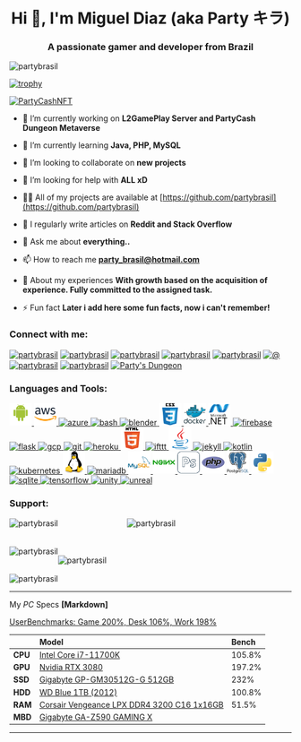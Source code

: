 <h1 align="center">Hi 👋, I'm Miguel Diaz (aka Party キラ)</h1>
<h3 align="center">A passionate gamer and developer from Brazil</h3>

<p align="left"> <img src="https://komarev.com/ghpvc/?username=partybrasil&label=Profile%20views&color=0e75b6&style=plastic" alt="partybrasil" /> </p>

[![trophy](https://github-profile-trophy.vercel.app/?username=partybrasil&theme=discord)](https://github.com/ryo-ma/github-profile-trophy)

<p align="left"> <a href="https://twitter.com/PartyCashNFT" target="blank"><img src="https://img.shields.io/twitter/follow/PartyCashNFT?logo=twitter&style=for-the-badge" alt="PartyCashNFT" /></a> </p>

- 🔭 I’m currently working on **L2GamePlay Server and PartyCash Dungeon Metaverse**

- 🌱 I’m currently learning **Java, PHP, MySQL**

- 👯 I’m looking to collaborate on **new projects**

- 🤝 I’m looking for help with **ALL xD**

- 👨‍💻 All of my projects are available at [https://github.com/partybrasil](https://github.com/partybrasil)

- 📝 I regularly write articles on **Reddit and Stack Overflow**

- 💬 Ask me about **everything..**

- 📫 How to reach me **party_brasil@hotmail.com**

- 📄 About my experiences **With growth based on the acquisition of experience. Fully committed to the assigned task.**

- ⚡ Fun fact **Later i add here some fun facts, now i can't remember!**

<h3 align="left">Connect with me:</h3>
<p align="left">
<a href="https://twitter.com/partybrasil" target="blank"><img align="center" src="https://raw.githubusercontent.com/rahuldkjain/github-profile-readme-generator/master/src/images/icons/Social/twitter.svg" alt="partybrasil" height="30" width="40" /></a>
<a href="https://linkedin.com/in/partybrasil" target="blank"><img align="center" src="https://raw.githubusercontent.com/rahuldkjain/github-profile-readme-generator/master/src/images/icons/Social/linked-in-alt.svg" alt="partybrasil" height="30" width="40" /></a>
<a href="https://stackoverflow.com/users/partybrasil" target="blank"><img align="center" src="https://raw.githubusercontent.com/rahuldkjain/github-profile-readme-generator/master/src/images/icons/Social/stack-overflow.svg" alt="partybrasil" height="30" width="40" /></a>
<a href="https://fb.com/partybrasil" target="blank"><img align="center" src="https://raw.githubusercontent.com/rahuldkjain/github-profile-readme-generator/master/src/images/icons/Social/facebook.svg" alt="partybrasil" height="30" width="40" /></a>
<a href="https://instagram.com/partybrasil" target="blank"><img align="center" src="https://raw.githubusercontent.com/rahuldkjain/github-profile-readme-generator/master/src/images/icons/Social/instagram.svg" alt="partybrasil" height="30" width="40" /></a>
<a href="https://medium.com/@" target="blank"><img align="center" src="https://raw.githubusercontent.com/rahuldkjain/github-profile-readme-generator/master/src/images/icons/Social/medium.svg" alt="@" height="30" width="40" /></a>
<a href="https://www.youtube.com/c/partybrasil" target="blank"><img align="center" src="https://raw.githubusercontent.com/rahuldkjain/github-profile-readme-generator/master/src/images/icons/Social/youtube.svg" alt="partybrasil" height="30" width="40" /></a>
<a href="https://www.hackerearth.com/partybrasil" target="blank"><img align="center" src="https://raw.githubusercontent.com/rahuldkjain/github-profile-readme-generator/master/src/images/icons/Social/hackerearth.svg" alt="partybrasil" height="30" width="40" /></a>
<a href="https://discord.com/invite/PdDUFXCzgS" target="blank"><img align="center" src="https://raw.githubusercontent.com/rahuldkjain/github-profile-readme-generator/master/src/images/icons/Social/discord.svg" alt="Party's Dungeon" height="30" width="40" /></a>
</p>

<h3 align="left">Languages and Tools:</h3>
<p align="left"> <a href="https://developer.android.com" target="_blank" rel="noreferrer"> <img src="https://raw.githubusercontent.com/devicons/devicon/master/icons/android/android-original-wordmark.svg" alt="android" width="40" height="40"/> </a> <a href="https://aws.amazon.com" target="_blank" rel="noreferrer"> <img src="https://raw.githubusercontent.com/devicons/devicon/master/icons/amazonwebservices/amazonwebservices-original-wordmark.svg" alt="aws" width="40" height="40"/> </a> <a href="https://azure.microsoft.com/en-in/" target="_blank" rel="noreferrer"> <img src="https://www.vectorlogo.zone/logos/microsoft_azure/microsoft_azure-icon.svg" alt="azure" width="40" height="40"/> </a> <a href="https://www.gnu.org/software/bash/" target="_blank" rel="noreferrer"> <img src="https://www.vectorlogo.zone/logos/gnu_bash/gnu_bash-icon.svg" alt="bash" width="40" height="40"/> </a> <a href="https://www.blender.org/" target="_blank" rel="noreferrer"> <img src="https://download.blender.org/branding/community/blender_community_badge_white.svg" alt="blender" width="40" height="40"/> </a> <a href="https://www.w3schools.com/css/" target="_blank" rel="noreferrer"> <img src="https://raw.githubusercontent.com/devicons/devicon/master/icons/css3/css3-original-wordmark.svg" alt="css3" width="40" height="40"/> </a> <a href="https://www.docker.com/" target="_blank" rel="noreferrer"> <img src="https://raw.githubusercontent.com/devicons/devicon/master/icons/docker/docker-original-wordmark.svg" alt="docker" width="40" height="40"/> </a> <a href="https://dotnet.microsoft.com/" target="_blank" rel="noreferrer"> <img src="https://raw.githubusercontent.com/devicons/devicon/master/icons/dot-net/dot-net-original-wordmark.svg" alt="dotnet" width="40" height="40"/> </a> <a href="https://firebase.google.com/" target="_blank" rel="noreferrer"> <img src="https://www.vectorlogo.zone/logos/firebase/firebase-icon.svg" alt="firebase" width="40" height="40"/> </a> <a href="https://flask.palletsprojects.com/" target="_blank" rel="noreferrer"> <img src="https://www.vectorlogo.zone/logos/pocoo_flask/pocoo_flask-icon.svg" alt="flask" width="40" height="40"/> </a> <a href="https://cloud.google.com" target="_blank" rel="noreferrer"> <img src="https://www.vectorlogo.zone/logos/google_cloud/google_cloud-icon.svg" alt="gcp" width="40" height="40"/> </a> <a href="https://git-scm.com/" target="_blank" rel="noreferrer"> <img src="https://www.vectorlogo.zone/logos/git-scm/git-scm-icon.svg" alt="git" width="40" height="40"/> </a> <a href="https://heroku.com" target="_blank" rel="noreferrer"> <img src="https://www.vectorlogo.zone/logos/heroku/heroku-icon.svg" alt="heroku" width="40" height="40"/> </a> <a href="https://www.w3.org/html/" target="_blank" rel="noreferrer"> <img src="https://raw.githubusercontent.com/devicons/devicon/master/icons/html5/html5-original-wordmark.svg" alt="html5" width="40" height="40"/> </a> <a href="https://ifttt.com/" target="_blank" rel="noreferrer"> <img src="https://www.vectorlogo.zone/logos/ifttt/ifttt-ar21.svg" alt="ifttt" width="40" height="40"/> </a> <a href="https://www.java.com" target="_blank" rel="noreferrer"> <img src="https://raw.githubusercontent.com/devicons/devicon/master/icons/java/java-original.svg" alt="java" width="40" height="40"/> </a> <a href="https://jekyllrb.com/" target="_blank" rel="noreferrer"> <img src="https://www.vectorlogo.zone/logos/jekyllrb/jekyllrb-icon.svg" alt="jekyll" width="40" height="40"/> </a> <a href="https://kotlinlang.org" target="_blank" rel="noreferrer"> <img src="https://www.vectorlogo.zone/logos/kotlinlang/kotlinlang-icon.svg" alt="kotlin" width="40" height="40"/> </a> <a href="https://kubernetes.io" target="_blank" rel="noreferrer"> <img src="https://www.vectorlogo.zone/logos/kubernetes/kubernetes-icon.svg" alt="kubernetes" width="40" height="40"/> </a> <a href="https://www.linux.org/" target="_blank" rel="noreferrer"> <img src="https://raw.githubusercontent.com/devicons/devicon/master/icons/linux/linux-original.svg" alt="linux" width="40" height="40"/> </a> <a href="https://mariadb.org/" target="_blank" rel="noreferrer"> <img src="https://www.vectorlogo.zone/logos/mariadb/mariadb-icon.svg" alt="mariadb" width="40" height="40"/> </a> <a href="https://www.mysql.com/" target="_blank" rel="noreferrer"> <img src="https://raw.githubusercontent.com/devicons/devicon/master/icons/mysql/mysql-original-wordmark.svg" alt="mysql" width="40" height="40"/> </a> <a href="https://www.nginx.com" target="_blank" rel="noreferrer"> <img src="https://raw.githubusercontent.com/devicons/devicon/master/icons/nginx/nginx-original.svg" alt="nginx" width="40" height="40"/> </a> <a href="https://www.photoshop.com/en" target="_blank" rel="noreferrer"> <img src="https://raw.githubusercontent.com/devicons/devicon/master/icons/photoshop/photoshop-line.svg" alt="photoshop" width="40" height="40"/> </a> <a href="https://www.php.net" target="_blank" rel="noreferrer"> <img src="https://raw.githubusercontent.com/devicons/devicon/master/icons/php/php-original.svg" alt="php" width="40" height="40"/> </a> <a href="https://www.postgresql.org" target="_blank" rel="noreferrer"> <img src="https://raw.githubusercontent.com/devicons/devicon/master/icons/postgresql/postgresql-original-wordmark.svg" alt="postgresql" width="40" height="40"/> </a> <a href="https://www.python.org" target="_blank" rel="noreferrer"> <img src="https://raw.githubusercontent.com/devicons/devicon/master/icons/python/python-original.svg" alt="python" width="40" height="40"/> </a> <a href="https://www.sqlite.org/" target="_blank" rel="noreferrer"> <img src="https://www.vectorlogo.zone/logos/sqlite/sqlite-icon.svg" alt="sqlite" width="40" height="40"/> </a> <a href="https://www.tensorflow.org" target="_blank" rel="noreferrer"> <img src="https://www.vectorlogo.zone/logos/tensorflow/tensorflow-icon.svg" alt="tensorflow" width="40" height="40"/> </a> <a href="https://unity.com/" target="_blank" rel="noreferrer"> <img src="https://www.vectorlogo.zone/logos/unity3d/unity3d-icon.svg" alt="unity" width="40" height="40"/> </a> <a href="https://unrealengine.com/" target="_blank" rel="noreferrer"> <img src="https://raw.githubusercontent.com/kenangundogan/fontisto/036b7eca71aab1bef8e6a0518f7329f13ed62f6b/icons/svg/brand/unreal-engine.svg" alt="unreal" width="40" height="40"/> </a> </p>

<h3 align="left">Support:</h3>
<p><a href="https://www.buymeacoffee.com/partybrasil"> <img align="left" src="https://cdn.buymeacoffee.com/buttons/v2/default-yellow.png" height="50" width="210" alt="partybrasil" /></a><a href="https://ko-fi.com/partybrasil"> <img align="left" src="https://cdn.ko-fi.com/cdn/kofi3.png?v=3" height="50" width="210" alt="partybrasil" /></a></p><br><br>

<p><img align="left" src="https://github-readme-stats.vercel.app/api/top-langs?username=partybrasil&show_icons=true&theme=dracula&locale=en&layout=compact" alt="partybrasil" /></p>

<p>&nbsp;<img align="center" src="https://github-readme-stats.vercel.app/api?username=partybrasil&show_icons=true&theme=radical&locale=en" alt="partybrasil" /></p>

<p><img align="center" src="https://github-readme-streak-stats.herokuapp.com/?user=partybrasil&theme=dark" alt="partybrasil" /></p>


---

My _PC_ Specs **[Markdown]**

[UserBenchmarks: Game 200%, Desk 106%, Work 198%](https://www.userbenchmark.com/UserRun/65654640)

|               | Model                                                                                                                                     | Bench  |
| :------------ | :---------------------------------------------------------------------------------------------------------------------------------------- | :----- |
| **CPU** | [Intel Core i7-11700K](https://cpu.userbenchmark.com/Intel-Core-i7-11700K/Rating/4107)                                                       | 105.8% |
| **GPU** | [Nvidia RTX 3080](https://gpu.userbenchmark.com/Nvidia-RTX-3080/Rating/4080)                                                                 | 197.2% |
| **SSD** | [Gigabyte GP-GM30512G-G 512GB](https://ssd.userbenchmark.com/SpeedTest/1582251/GIGABYTE-GP-GM30512G-G)                                       | 232%   |
| **HDD** | [WD Blue 1TB (2012)](https://hdd.userbenchmark.com/WD-Blue-1TB-2012/Rating/1779)                                                             | 100.8% |
| **RAM** | [Corsair Vengeance LPX DDR4 3200 C16 1x16GB](https://ram.userbenchmark.com/SpeedTest/748189/Corsair-Vengeance-LPX-CMK16GX4M1E3200C16-1x16GB) | 51.5%  |
| **MBD** | [Gigabyte GA-Z590 GAMING X](https://www.userbenchmark.com/System/Gigabyte-GA-Z590-GAMING-X/226038)                                           |        |


---
